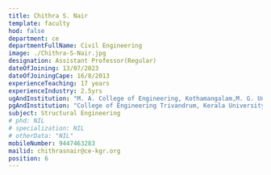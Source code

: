 ```yaml
---
title: Chithra S. Nair
template: faculty
hod: false
department: ce
departmentFullName: Civil Engineering
image: ./Chithra-S-Nair.jpg
designation: Assistant Professor(Regular)
dateOfJoining: 13/07/2023
dateOfJoiningCape: 16/8/2013
experienceTeaching: 17 years
experienceIndustry: 2.5yrs
ugAndInstitution: "M. A. College of Engineering, Kothamangalam,M. G. University."
pgAndInstitution: "College of Engineering Trivandrum, Kerala University"
subject: Structural Engineering
# phd: NIL
# specialization: NIL
# otherData: "NIL"
mobileNumber: 9447463283
mailid: chithrasnair@ce-kgr.org
position: 6
---
```

